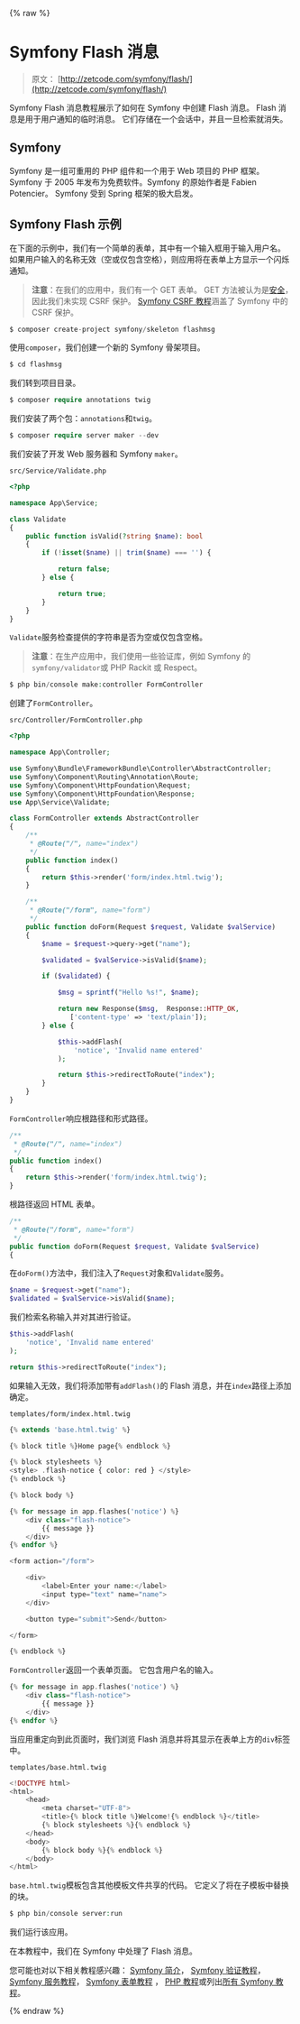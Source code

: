 {% raw %}

# Symfony Flash 消息

> 原文： [http://zetcode.com/symfony/flash/](http://zetcode.com/symfony/flash/)

Symfony Flash 消息教程展示了如何在 Symfony 中创建 Flash 消息。 Flash 消息是用于用户通知的临时消息。 它们存储在一个会话中，并且一旦检索就消失。

## Symfony

Symfony 是一组可重用的 PHP 组件和一个用于 Web 项目的 PHP 框架。 Symfony 于 2005 年发布为免费软件。Symfony 的原始作者是 Fabien Potencier。 Symfony 受到 Spring 框架的极大启发。

## Symfony Flash 示例

在下面的示例中，我们有一个简单的表单，其中有一个输入框用于输入用户名。 如果用户输入的名称无效（空或仅包含空格），则应用将在表单上方显示一个闪烁通知。

> **注意**：在我们的应用中，我们有一个 GET 表单。 GET 方法被认为是[安全](https://developer.mozilla.org/en-US/docs/Glossary/safe)，因此我们未实现 CSRF 保护。 [Symfony CSRF 教程](/symfony/csrf/)涵盖了 Symfony 中的 CSRF 保护。

```php
$ composer create-project symfony/skeleton flashmsg

```

使用`composer`，我们创建一个新的 Symfony 骨架项目。

```php
$ cd flashmsg

```

我们转到项目目录。

```php
$ composer require annotations twig

```

我们安装了两个包：`annotations`和`twig`。

```php
$ composer require server maker --dev

```

我们安装了开发 Web 服务器和 Symfony `maker`。

`src/Service/Validate.php`

```php
<?php

namespace App\Service;

class Validate
{
    public function isValid(?string $name): bool
    {
        if (!isset($name) || trim($name) === '') {

            return false;
        } else {

            return true;
        }
    }
}

```

`Validate`服务检查提供的字符串是否为空或仅包含空格。

> **注意**：在生产应用中，我们使用一些验证库，例如 Symfony 的`symfony/validator`或 PHP Rackit 或 Respect。

```php
$ php bin/console make:controller FormController

```

创建了`FormController`。

`src/Controller/FormController.php`

```php
<?php

namespace App\Controller;

use Symfony\Bundle\FrameworkBundle\Controller\AbstractController;
use Symfony\Component\Routing\Annotation\Route;
use Symfony\Component\HttpFoundation\Request;
use Symfony\Component\HttpFoundation\Response;
use App\Service\Validate;

class FormController extends AbstractController
{
    /**
     * @Route("/", name="index")
     */
    public function index()
    {
        return $this->render('form/index.html.twig');
    }

    /**
     * @Route("/form", name="form")
     */
    public function doForm(Request $request, Validate $valService)
    {
        $name = $request->query->get("name");

        $validated = $valService->isValid($name);

        if ($validated) {

            $msg = sprintf("Hello %s!", $name);

            return new Response($msg,  Response::HTTP_OK,
               ['content-type' => 'text/plain']);
        } else {

            $this->addFlash(
                'notice', 'Invalid name entered'
            );

            return $this->redirectToRoute("index");
        }
    }    
}

```

`FormController`响应根路径和形式路径。

```php
/**
 * @Route("/", name="index")
 */
public function index()
{
    return $this->render('form/index.html.twig');
}

```

根路径返回 HTML 表单。

```php
/**
 * @Route("/form", name="form")
 */
public function doForm(Request $request, Validate $valService)
{

```

在`doForm()`方法中，我们注入了`Request`对象和`Validate`服务。

```php
$name = $request->get("name");
$validated = $valService->isValid($name);

```

我们检索名称输入并对其进行验证。

```php
$this->addFlash(
    'notice', 'Invalid name entered'
);

return $this->redirectToRoute("index");

```

如果输入无效，我们将添加带有`addFlash()`的 Flash 消息，并在`index`路径上添加确定。

`templates/form/index.html.twig`

```php
{% extends 'base.html.twig' %}

{% block title %}Home page{% endblock %}

{% block stylesheets %}
<style> .flash-notice { color: red } </style>
{% endblock %}

{% block body %}

{% for message in app.flashes('notice') %}
    <div class="flash-notice">
        {{ message }}
    </div>
{% endfor %}

<form action="/form">

    <div>
        <label>Enter your name:</label>
        <input type="text" name="name">
    </div>

    <button type="submit">Send</button>

</form>

{% endblock %}

```

`FormController`返回一个表单页面。 它包含用户名的输入。

```php
{% for message in app.flashes('notice') %}
    <div class="flash-notice">
        {{ message }}
    </div>
{% endfor %}

```

当应用重定向到此页面时，我们浏览 Flash 消息并将其显示在表单上方的`div`标签中。

`templates/base.html.twig`

```php
<!DOCTYPE html>
<html>
    <head>
        <meta charset="UTF-8">
        <title>{% block title %}Welcome!{% endblock %}</title>
        {% block stylesheets %}{% endblock %}
    </head>
    <body>
        {% block body %}{% endblock %}
    </body>
</html>

```

`base.html.twig`模板包含其他模板文件共享的代码。 它定义了将在子模板中替换的块。

```php
$ php bin/console server:run

```

我们运行该应用。

在本教程中，我们在 Symfony 中处理了 Flash 消息。

您可能也对以下相关教程感兴趣： [Symfony 简介](/symfony/intro/)， [Symfony 验证教程](/symfony/validation/)， [Symfony 服务教程](/symfony/service/)， [Symfony 表单教程](/symfony/form/) ， [PHP 教程](/lang/php/)或列出[所有 Symfony 教程](/all/#symfony)。

{% endraw %}